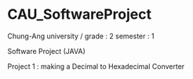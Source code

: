 # CAU_SoftwareProject

Chung-Ang university / grade : 2 semester : 1

Software Project (JAVA)

Project 1 : making a Decimal to Hexadecimal Converter
